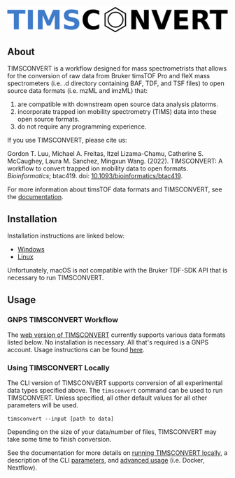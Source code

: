 ![TIMSCONVERT Logo](imgs/timsconvert_logo.png)

## About

TIMSCONVERT is a workflow designed for mass spectrometrists that allows for the conversion of raw data from Bruker 
timsTOF Pro and fleX mass spectrometers (i.e. .d directory containing BAF, TDF, and TSF files) to open source 
data formats (i.e. mzML and imzML) that:
1. are compatible with downstream open source data analysis platorms.
2. incorporate trapped ion mobility spectrometry (TIMS) data into these open source formats.
3. do not require any programming experience.

If you use TIMSCONVERT, please cite us:

Gordon T. Luu, Michael A. Freitas, Itzel Lizama-Chamu, Catherine S. McCaughey, Laura M. Sanchez, Mingxun Wang. (2022). 
TIMSCONVERT: A workflow to convert trapped ion mobility data to open formats. *Bioinformatics*; btac419. 
doi: [10.1093/bioinformatics/btac419](https://doi.org/10.1093/bioinformatics/btac419).

For more information about timsTOF data formats and TIMSCONVERT, see the 
[documentation](https://gtluu.github.io/timsconvert/).

## Installation

Installation instructions are linked below:
- [Windows](https://gtluu.github.io/timsconvert/installation.html#installing-on-windows)
- [Linux](https://gtluu.github.io/timsconvert/installation.html#installing-on-linux)

Unfortunately, macOS is not compatible with the Bruker TDF-SDK API that is necessary to run TIMSCONVERT.

## Usage

### GNPS TIMSCONVERT Workflow

The [web version of TIMSCONVERT](https://proteomics2.ucsd.edu/ProteoSAFe/index.jsp?params=%7b%22workflow%22%3A%20%22TIMSCONVERT%22%7d) 
currently supports various data formats listed below. No installation is necessary. All that's required is a GNPS 
account. Usage instructions can be found [here](https://gtluu.github.io/timsconvert/gnps.html).

### Using TIMSCONVERT Locally

The CLI version of TIMSCONVERT supports conversion of all experimental data types specified above. The 
```timsconvert``` command can be used to run TIMSCONVERT. Unless specified, all other default values for all other 
parameters will be used.

```
timsconvert --input [path to data]
```

Depending on the size of your data/number of files, TIMSCONVERT may take some time to finish conversion.

See the documentation for more details on [running TIMSCONVERT locally](https://gtluu.github.io/timsconvert/local.html),
a description of the CLI [parameters](https://gtluu.github.io/timsconvert/local.html#parameters), 
and [advanced usage](https://gtluu.github.io/timsconvert/advanced.html) (i.e. Docker, Nextflow).